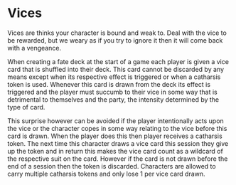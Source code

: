 # Vices
Vices are thinks your character is bound and weak to. Deal with the vice to be rewarded, but we weary as if you try to ignore it then it will come back with a vengeance.

When creating a fate deck at the start of a game each player is given a vice card that is shuffled into their deck. This card cannot be discarded by any means except when its respective effect is triggered or when a catharsis token is used. Whenever this card is drawn from the deck its effect is triggered and the player must succumb to their vice in some way that is detrimental to themselves and the party, the intensity determined by the type of card.

This surprise however can be avoided if the player intentionally acts upon the vice or the character copes in some way relating to the vice before this card is drawn. When the player does this then player receives a catharsis token. The next time this character draws a vice card this session they give up the token and in return this makes the vice card count as a wildcard of the respective suit on the card. However if the card is not drawn before the end of a session then the token is discarded. Characters are allowed to carry multiple catharsis tokens and only lose 1 per vice card drawn.
